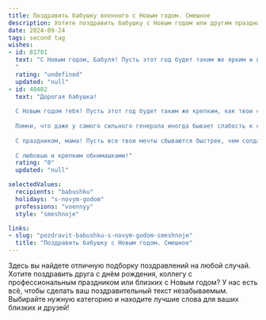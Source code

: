 ```yaml
---
title: Поздравить бабушку военного с Новым годом. Смешное
description: Хотите поздравить бабушку с Новым годом или другим праздником? Наш ИИ создаст незабываемое поздравление, а вы обязательно выделитесь среди других.  
date: 2024-09-24
tags: second tag
wishes:
- id: 81701
  text: "С Новым годом, Бабуля! Пусть этот год будет таким же ярким и взрывным, как салют, только без дыма и шума, а то твои соседи начнут проверять, не захвачен ли ты вражеским агентом! 🙂🥳
  "
  rating: "undefined"
  updated: "null"
- id: 40402
  text: "Дорогая бабушка!
  
  С Новым годом тебя! Пусть этот год будет таким же крепким, как твои солдатские армейки на печи! Желаю, чтобы настроение было всегда на высоте – как флаг на флагштоке в ясный день! Пусть здоровье будет броней, а счастье – орденом на груди.
  
  Помни, что даже у самого сильного генерала иногда бывает слабость к сладостям – так что не стесняйся похрустеть печеньем, пока ни один ратник не видит! Пусть в твоем доме всегда будет уют, как в блиндаже, и радость, как на параде!
  
  С праздником, мама! Пусть все твои мечты сбываются быстрее, чем солдаты бегут по команде \"Вперед!\"
  
  С любовью и крепким обнимашками!"
  rating: "0"
  updated: "null"

selectedValues:
  recipients: "babushku"
  holidays: "s-novym-godom"
  professions: "voennyy"
  style: "smeshnoje"

links:
- slug: "pozdravit-babushku-s-novym-godom-smeshnoje"
  title: "Поздравить бабушку с Новым годом. Смешное"
---
```


Здесь вы найдете отличную подборку поздравлений на любой случай. 
Хотите поздравить друга с днём рождения, коллегу с профессиональным праздником или близких с Новым годом? У нас есть всё, чтобы сделать ваш поздравительный текст незабываемым. Выбирайте нужную категорию и находите лучшие слова для ваших близких и друзей!
